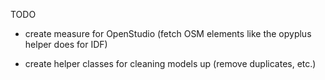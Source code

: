 TODO
- create measure for OpenStudio (fetch OSM elements like the opyplus helper does for IDF)

- create helper classes for cleaning models up (remove duplicates, etc.)
